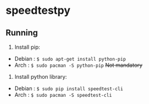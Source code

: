 # speedtestpy

## Running

1. Install pip:
  + Debian : `$ sudo apt-get install python-pip`
  + Arch   : `$ sudo pacman -S python-pip` ~~Not mandatory~~

1. Install python library:
  + Debian : `$ sudo pip install speedtest-cli`
  + Arch   : `$ sudo pacman -S speedtest-cli`
